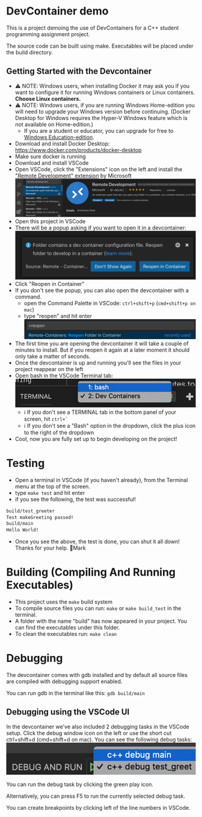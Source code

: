 # DevContainer demo

This is a project demoing the use of DevContainers for a C++ student programming assignment project.

The source code can be built using make. Executables will be placed under the build directory.


## Getting Started with the Devcontainer
- ⚠️ NOTE: Windows users, when installing Docker it may ask you if you want to configure it for running Windows containers or Linux containers. **Choose Linux containers.**
- ⚠️ NOTE: Windows users, if you are running Windows Home-edition you will need to upgrade your Windows version before continuing. (Docker Desktop for Windows requires the Hyper-V Windows feature which is not available on Home-edition.)
  - If you are a student or educator, you can upgrade for free to [Windows Education-edition](https://onthehub.com/windows-10-education/). 
- Download and install Docker Desktop: https://www.docker.com/products/docker-desktop
- Make sure docker is running
- Download and install VSCode
- Open VSCode, click the "Extensions" icon on the left and install the ["Remote Development" extension](https://marketplace.visualstudio.com/items?itemName=ms-vscode-remote.vscode-remote-extensionpack) by Microsoft
![Remote Development Extension](images/install-remote-development-extension.png "Remote Development Extension")
- Open this project in VSCode
- There will be a popup asking if you want to open it in a devcontainer:
![Devcontainer Popup](images/reopen-in-container-popup.png "Devcontainer Popup")
- Click "Reopen in Container"
- If you don't see the popup, you can also open the devcontainer with a command.
  - open the Command Palette in VSCode: `ctrl+shift+p` (`cmd+shift+p on mac`)
  - type "reopen" and hit enter
  ![Devcontainer Command](images/reopen-in-container-command.png "Devcontainer Command")
- The first time you are opening the devcontainer it will take a couple of minutes to install. But if you reopen it again at a later moment it should only take a matter of seconds.
- Once the devcontainer is up and running you'll see the files in your project reappear on the left
- Open bash in the VSCode Terminal tab:
![Bash](images/bash.png "Bash")
  - ℹ️ If you don't see a TERMINAL tab in the bottom panel of your screen, hit ``ctrl+` ``
  - ℹ️ If you don't see a "Bash" option in the dropdown, click the plus icon to the right of the dropdown
- Cool, now you are fully set up to begin developing on the project!

# Testing
- Open a terminal in VSCode (if you haven't already), from the Terminal menu at the top of the screen.
- type `make test` and hit enter
- if you see the following, the test was successful!
```bash
build/test_greeter
Test makeGreeting passed!
build/main
Hello World!
```
- Once you see the above, the test is done, you can shut it all down! Thanks for your help. 💜Mark

# Building (Compiling And Running Executables)
- This project uses the `make` build system
- To compile source files you can run: `make` or `make build_test` in the terminal.
- A folder with the name "build" has now appeared in your project. You can find the executables under this folder.
- To clean the executables run: `make clean`

# Debugging
The devcontainer comes with gdb installed and by default all source files are compiled with debugging support enabled. 

You can run gdb in the terminal like this: `gdb build/main`

## Debugging using the VSCode UI
In the devcontainer we've also included 2 debugging tasks in the VSCode setup.
Click the debug window icon on the left or use the short cut ctrl+shift+d (cmd+shift+d on mac).
You can see the following debug tasks:
![Debug](images/debug.png "Debug")

You can run the debug task by clicking the green play icon. 

Alternatively, you can press F5 to run the currently selected debug task.

You can create breakpoints by clicking left of the line numbers in VSCode.
